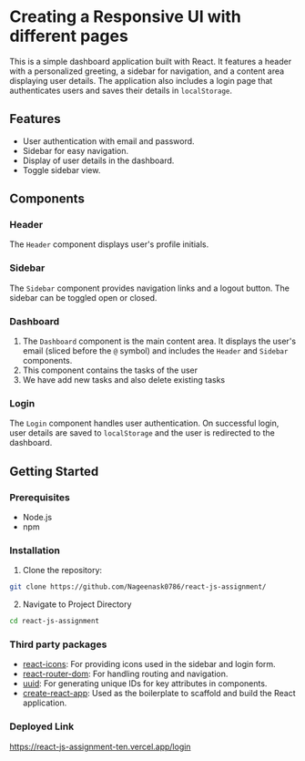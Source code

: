 # Creating a Responsive UI with different pages

This is a simple dashboard application built with React. It features a header with a personalized greeting, a sidebar for navigation, 
and a content area displaying user details. The application also includes a login page that authenticates users and saves their details in `localStorage`.

## Features

- User authentication with email and password.
- Sidebar for easy navigation.
- Display of user details in the dashboard.
- Toggle sidebar view.

## Components

### Header

The `Header` component displays user's profile initials.

### Sidebar

The `Sidebar` component provides navigation links and a logout button. The sidebar can be toggled open or closed.

### Dashboard

1. The `Dashboard` component is the main content area. It displays the user's email (sliced before the `@` symbol) and includes the `Header` and `Sidebar` components.
2. This component contains the tasks of the user
3. We have add new tasks and also delete existing tasks

### Login

The `Login` component handles user authentication. On successful login, user details are saved to `localStorage` and the user is redirected to the dashboard.

## Getting Started

### Prerequisites

- Node.js
- npm

### Installation

1. Clone the repository:

```bash
git clone https://github.com/Nageenask0786/react-js-assignment/
```
2. Navigate to Project Directory
```bash
cd react-js-assignment
```

### Third party packages
- [react-icons](https://react-icons.github.io/react-icons/): For providing icons used in the sidebar and login form.
- [react-router-dom](https://reactrouter.com/web/guides/quick-start): For handling routing and navigation.
- [uuid](https://www.npmjs.com/package/uuid): For generating unique IDs for key attributes in components.
- [create-react-app](https://create-react-app.dev/): Used as the boilerplate to scaffold and build the React application.

### Deployed Link
https://react-js-assignment-ten.vercel.app/login



